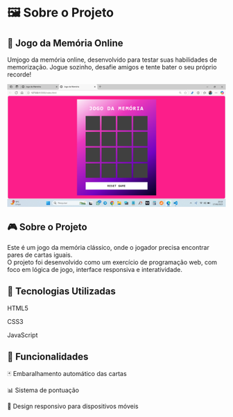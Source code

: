 # 🖼️ Sobre o Projeto


## 🧠 Jogo da Memória Online
Umjogo da memória online, desenvolvido para testar suas habilidades de memorização. Jogue sozinho, desafie amigos e tente bater o seu próprio recorde!

![Descrição da imagem](./jogo%20da%20memoria/jogodamemoria.png)


## 🎮 Sobre o Projeto
Este é um jogo da memória clássico, onde o jogador precisa encontrar pares de cartas iguais.<br> O projeto foi desenvolvido como um exercício de programação web, com foco em lógica de jogo, interface responsiva e interatividade.<br>

## 🚀 Tecnologias Utilizadas
HTML5

CSS3<br>

JavaScript <br>


## 🧩 Funcionalidades <br>

🃏 Embaralhamento automático das cartas <br>

📊 Sistema de pontuação <br>

📱 Design responsivo para dispositivos móveis <br>